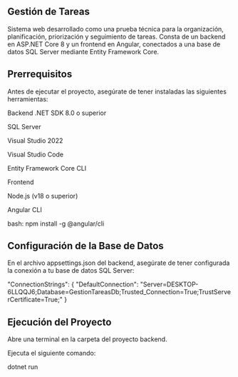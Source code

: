 ## Gestión de Tareas
Sistema web desarrollado como una prueba técnica para la organización, planificación, priorización y seguimiento de tareas.
Consta de un backend en ASP.NET Core 8 y un frontend en Angular, conectados a una base de datos SQL Server mediante Entity Framework Core. 

## Prerrequisitos
Antes de ejecutar el proyecto, asegúrate de tener instaladas las siguientes herramientas:

Backend
.NET SDK 8.0 o superior

SQL Server


Visual Studio 2022

Visual Studio Code

Entity Framework Core CLI

Frontend

Node.js (v18 o superior)

Angular CLI 

bash: npm install -g @angular/cli

## Configuración de la Base de Datos

En el archivo appsettings.json del backend, asegúrate de tener configurada la conexión a tu base de datos SQL Server:

"ConnectionStrings": {
  "DefaultConnection": "Server=DESKTOP-6LLQQJ6;Database=GestionTareasDb;Trusted_Connection=True;TrustServerCertificate=True;"
}

## Ejecución del Proyecto

Abre una terminal en la carpeta del proyecto backend.

Ejecuta el siguiente comando:

dotnet run
